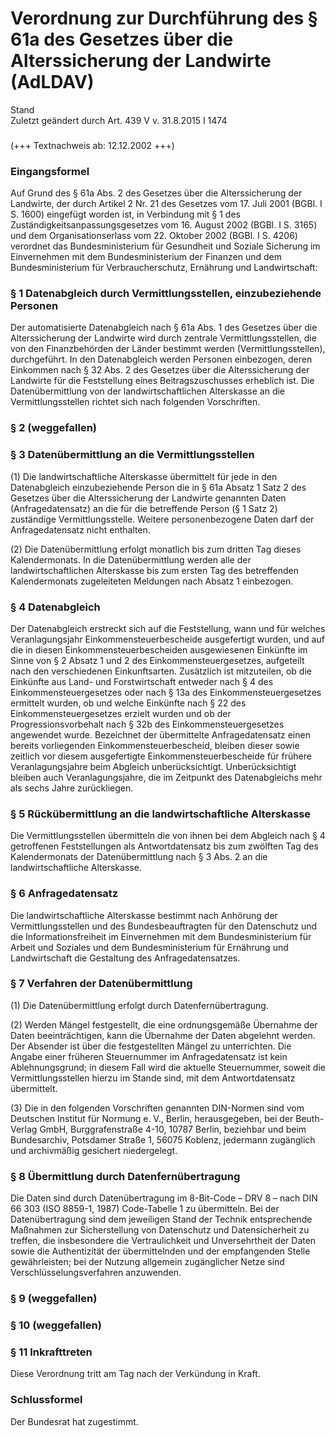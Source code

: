 Verordnung zur Durchführung des § 61a des Gesetzes über die Alterssicherung der Landwirte (AdLDAV)
==================================================================================================

Stand  
Zuletzt geändert durch Art. 439 V v. 31.8.2015 I 1474

### 

(+++ Textnachweis ab: 12.12.2002 +++)

### Eingangsformel

Auf Grund des § 61a Abs. 2 des Gesetzes über die Alterssicherung der Landwirte, der durch Artikel 2 Nr. 21 des Gesetzes vom 17. Juli 2001 (BGBl. I S. 1600) eingefügt worden ist, in Verbindung mit § 1 des Zuständigkeitsanpassungsgesetzes vom 16. August 2002 (BGBl. I S. 3165) und dem Organisationserlass vom 22. Oktober 2002 (BGBl. I S. 4206) verordnet das Bundesministerium für Gesundheit und Soziale Sicherung im Einvernehmen mit dem Bundesministerium der Finanzen und dem Bundesministerium für Verbraucherschutz, Ernährung und Landwirtschaft:

### § 1 Datenabgleich durch Vermittlungsstellen, einzubeziehende Personen

Der automatisierte Datenabgleich nach § 61a Abs. 1 des Gesetzes über die Alterssicherung der Landwirte wird durch zentrale Vermittlungsstellen, die von den Finanzbehörden der Länder bestimmt werden (Vermittlungsstellen), durchgeführt. In den Datenabgleich werden Personen einbezogen, deren Einkommen nach § 32 Abs. 2 des Gesetzes über die Alterssicherung der Landwirte für die Feststellung eines Beitragszuschusses erheblich ist. Die Datenübermittlung von der landwirtschaftlichen Alterskasse an die Vermittlungsstellen richtet sich nach folgenden Vorschriften.

### § 2 (weggefallen)

### § 3 Datenübermittlung an die Vermittlungsstellen

(1) Die landwirtschaftliche Alterskasse übermittelt für jede in den Datenabgleich einzubeziehende Person die in § 61a Absatz 1 Satz 2 des Gesetzes über die Alterssicherung der Landwirte genannten Daten (Anfragedatensatz) an die für die betreffende Person (§ 1 Satz 2) zuständige Vermittlungsstelle. Weitere personenbezogene Daten darf der Anfragedatensatz nicht enthalten.

(2) Die Datenübermittlung erfolgt monatlich bis zum dritten Tag dieses Kalendermonats. In die Datenübermittlung werden alle der landwirtschaftlichen Alterskasse bis zum ersten Tag des betreffenden Kalendermonats zugeleiteten Meldungen nach Absatz 1 einbezogen.

### § 4 Datenabgleich

Der Datenabgleich erstreckt sich auf die Feststellung, wann und für welches Veranlagungsjahr Einkommensteuerbescheide ausgefertigt wurden, und auf die in diesen Einkommensteuerbescheiden ausgewiesenen Einkünfte im Sinne von § 2 Absatz 1 und 2 des Einkommensteuergesetzes, aufgeteilt nach den verschiedenen Einkunftsarten. Zusätzlich ist mitzuteilen, ob die Einkünfte aus Land- und Forstwirtschaft entweder nach § 4 des Einkommensteuergesetzes oder nach § 13a des Einkommensteuergesetzes ermittelt wurden, ob und welche Einkünfte nach § 22 des Einkommensteuergesetzes erzielt wurden und ob der Progressionsvorbehalt nach § 32b des Einkommensteuergesetzes angewendet wurde. Bezeichnet der übermittelte Anfragedatensatz einen bereits vorliegenden Einkommensteuerbescheid, bleiben dieser sowie zeitlich vor diesem ausgefertigte Einkommensteuerbescheide für frühere Veranlagungsjahre beim Abgleich unberücksichtigt. Unberücksichtigt bleiben auch Veranlagungsjahre, die im Zeitpunkt des Datenabgleichs mehr als sechs Jahre zurückliegen.

### § 5 Rückübermittlung an die landwirtschaftliche Alterskasse

Die Vermittlungsstellen übermitteln die von ihnen bei dem Abgleich nach § 4 getroffenen Feststellungen als Antwortdatensatz bis zum zwölften Tag des Kalendermonats der Datenübermittlung nach § 3 Abs. 2 an die landwirtschaftliche Alterskasse.

### § 6 Anfragedatensatz

Die landwirtschaftliche Alterskasse bestimmt nach Anhörung der Vermittlungsstellen und des Bundesbeauftragten für den Datenschutz und die Informationsfreiheit im Einvernehmen mit dem Bundesministerium für Arbeit und Soziales und dem Bundesministerium für Ernährung und Landwirtschaft die Gestaltung des Anfragedatensatzes.

### § 7 Verfahren der Datenübermittlung

(1) Die Datenübermittlung erfolgt durch Datenfernübertragung.

(2) Werden Mängel festgestellt, die eine ordnungsgemäße Übernahme der Daten beeinträchtigen, kann die Übernahme der Daten abgelehnt werden. Der Absender ist über die festgestellten Mängel zu unterrichten. Die Angabe einer früheren Steuernummer im Anfragedatensatz ist kein Ablehnungsgrund; in diesem Fall wird die aktuelle Steuernummer, soweit die Vermittlungsstellen hierzu im Stande sind, mit dem Antwortdatensatz übermittelt.

(3) Die in den folgenden Vorschriften genannten DIN-Normen sind vom Deutschen Institut für Normung e. V., Berlin, herausgegeben, bei der Beuth-Verlag GmbH, Burggrafenstraße 4-10, 10787 Berlin, beziehbar und beim Bundesarchiv, Potsdamer Straße 1, 56075 Koblenz, jedermann zugänglich und archivmäßig gesichert niedergelegt.

### § 8 Übermittlung durch Datenfernübertragung

Die Daten sind durch Datenübertragung im 8-Bit-Code – DRV 8 – nach DIN 66 303 (ISO 8859-1, 1987) Code-Tabelle 1 zu übermitteln. Bei der Datenübertragung sind dem jeweiligen Stand der Technik entsprechende Maßnahmen zur Sicherstellung von Datenschutz und Datensicherheit zu treffen, die insbesondere die Vertraulichkeit und Unversehrtheit der Daten sowie die Authentizität der übermittelnden und der empfangenden Stelle gewährleisten; bei der Nutzung allgemein zugänglicher Netze sind Verschlüsselungsverfahren anzuwenden.

### § 9 (weggefallen)

### § 10 (weggefallen)

### § 11 Inkrafttreten

Diese Verordnung tritt am Tag nach der Verkündung in Kraft.

### Schlussformel

Der Bundesrat hat zugestimmt.
